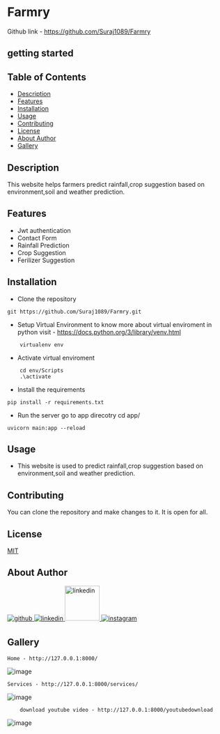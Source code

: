 # Farmry
Github link - https://github.com/Suraj1089/Farmry


## getting started


## Table of Contents

- [Description](#description)
- [Features](#features)
- [Installation](#installation)
- [Usage](#usage)
- [Contributing](#contributing)
- [License](#license)
- [About Author](#about-author)
- [Gallery](#gallery)


## Description

This website helps farmers predict rainfall,crop suggestion based on environment,soil and weather prediction.


## Features

- Jwt authentication
- Contact Form
- Rainfall Prediction
- Crop Suggestion
- Ferilizer Suggestion


## Installation

- Clone the repository
```
git https://github.com/Suraj1089/Farmry.git
```
- Setup Virtual Environment 
to know more about virtual enviroment in python visit - https://docs.python.org/3/library/venv.html
```
    virtualenv env 
```
- Activate virtual enviroment
```
    cd env/Scripts
    .\activate
```

- Install the requirements
```
pip install -r requirements.txt
```

- Run the server
go to app direcotry cd app/
```
uvicorn main:app --reload
```


## Usage

- This website is used to predict rainfall,crop suggestion based on environment,soil and weather prediction.

## Contributing

You can clone the repository and make changes to it. It is open for all.


## License

[MIT](https://choosealicense.com/licenses/mit/)

## About Author

<a href="https://github.com/Suraj1089" target="_blank">
<img src=https://img.shields.io/badge/github-%2324292e.svg?&style=for-the-badge&logo=github&logoColor=white alt=github style="margin-bottom: 5px;" />
</a>

<a href="https://linkedin.com/in/surajpisal" target="_blank">
<img src=https://img.shields.io/badge/linkedin-%231E77B5.svg?&style=for-the-badge&logo=linkedin&logoColor=white alt=linkedin style="margin-bottom: 5px;" />
</a>
<a href="https://surajpisal.netlify.com" target="_blank">
<img src=https://img.shields.io/badge/-Portfolio-red alt=linkedin style="margin-bottom: 5px;width:80px" />
</a>

<a href="https://instagram.com/suraj_pisal9" target="_blank">
<img src=https://img.shields.io/badge/instagram-%23000000.svg?&style=for-the-badge&logo=instagram&logoColor=white alt=instagram style="margin-bottom: 5px;" />
</a>  

## Gallery
```
Home - http://127.0.0.1:8000/
```

![image](https://user-images.githubusercontent.com/85509795/205471938-d09a233b-7532-4e66-ba9f-83076e7c921e.png)


```
Services - http://127.0.0.1:8000/services/
```
![image](https://user-images.githubusercontent.com/85509795/205471959-03458f3f-b998-456e-a9de-d992fcc38685.png)




```
    download youtube video - http://127.0.0.1:8000/youtubedownload
```
![image](https://user-images.githubusercontent.com/85509795/205472183-b469a4c8-e921-4558-95bf-9de6f4f9ed6e.png)




